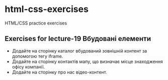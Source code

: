 # html-css-exercises

HTML/CSS practice exercises

## Exercises for lecture-19 Вбудовані елементи

- Додайте на сторінку каталог вбудований зовнішній контент за допомогою тегу iframe.
- Додайте на сторінку контактів мапу, що визначає місце знаходження офісу компанії. 
- Додайте на сторінку про нас відео-контент. 
